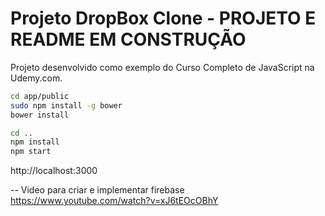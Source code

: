 # Projeto DropBox Clone - PROJETO E README EM CONSTRUÇÃO

Projeto desenvolvido como exemplo do Curso Completo de JavaScript na Udemy.com.

```bash
cd app/public
sudo npm install -g bower
bower install

cd ..
npm install
npm start
```

http://localhost:3000


-- Video para criar e implementar firebase
https://www.youtube.com/watch?v=xJ6tEOcOBhY